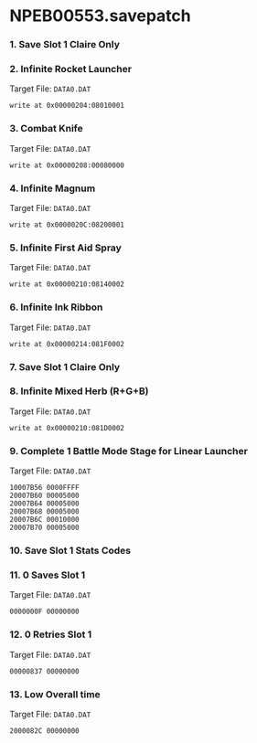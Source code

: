 # NPEB00553.savepatch

### 1. Save Slot 1 Claire Only
### 2. Infinite Rocket Launcher

Target File: `DATA0.DAT`

```
write at 0x00000204:08010001
```

### 3. Combat Knife

Target File: `DATA0.DAT`

```
write at 0x00000208:00080000
```

### 4. Infinite Magnum

Target File: `DATA0.DAT`

```
write at 0x0000020C:08200001
```

### 5. Infinite First Aid Spray

Target File: `DATA0.DAT`

```
write at 0x00000210:08140002
```

### 6. Infinite Ink Ribbon

Target File: `DATA0.DAT`

```
write at 0x00000214:081F0002
```

### 7. Save Slot 1 Claire Only
### 8. Infinite Mixed Herb (R+G+B)

Target File: `DATA0.DAT`

```
write at 0x00000210:081D0002
```

### 9. Complete 1 Battle Mode Stage for Linear Launcher

Target File: `DATA0.DAT`

```
10007B56 0000FFFF
20007B60 00005000
20007B64 00005000
20007B68 00005000
20007B6C 00010000
20007B70 00005000
```

### 10. Save Slot 1 Stats Codes
### 11. 0 Saves Slot 1

Target File: `DATA0.DAT`

```
0000000F 00000000
```

### 12. 0 Retries Slot 1

Target File: `DATA0.DAT`

```
00000837 00000000
```

### 13. Low Overall time

Target File: `DATA0.DAT`

```
2000082C 00000000
```

